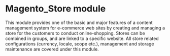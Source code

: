 # Magento_Store module

This module provides one of the basic and major features of a content management system for e-commerce web sites by creating and managing a store for the customers to conduct online-shopping. Stores can be combined in groups, and are linked to a specific website. All store related configurations (currency, locale, scope etc.), management and storage maintenance are covered under this module.
